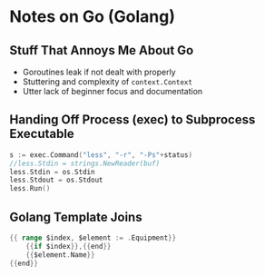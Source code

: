 # Notes on Go (Golang)

## Stuff That Annoys Me About Go

* Goroutines leak if not dealt with properly
* Stuttering and complexity of `context.Context`
* Utter lack of beginner focus and documentation

## Handing Off Process (exec) to Subprocess Executable

```go
s := exec.Command("less", "-r", "-Ps"+status)
//less.Stdin = strings.NewReader(buf)
less.Stdin = os.Stdin
less.Stdout = os.Stdout
less.Run()
```

## Golang Template Joins

```go
{{ range $index, $element := .Equipment}}
	{{if $index}},{{end}}
	{{$element.Name}}
{{end}}
```

